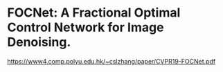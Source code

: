 # FOCNet: A Fractional Optimal Control Network for Image Denoising.
https://www4.comp.polyu.edu.hk/~cslzhang/paper/CVPR19-FOCNet.pdf
